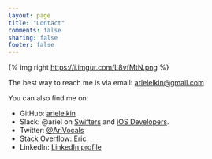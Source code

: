 ```yaml
---
layout: page
title: "Contact"
comments: false
sharing: false
footer: false
---
```

{% img right https://i.imgur.com/L8vfMtN.png %}

The best way to reach me is via email: <arielelkin@gmail.com>

You can also find me on:

 * GitHub: [arielelkin](https://github.com/arielelkin)
 * Slack: @ariel on [Swifters](https://swifters.slack.com/) and [iOS Developers](https://ios-developers.slack.com/).
 * Twitter: [@AriVocals](https://twitter.com/AriVocals)
 * Stack Overflow: [Eric](https://stackoverflow.com/users/1072846/eric?tab=profile)
 * LinkedIn: [LinkedIn profile](https://www.linkedin.com/in/arielelkin)
